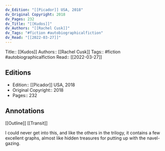 ```yaml
---
dv_Edition: "[[Picador]] USA, 2018"
dv_Original Copyright: 2018
dv_Pages: 232
dv_Title: "[[Kudos]]"
dv_Authors: "[[Rachel Cusk]]"
dv_Tags: "#fiction #autobiographicalfiction"
dv_Read: "[[2022-03-27]]"
---
```

Title:: [[Kudos]]
Authors:: [[Rachel Cusk]]
Tags:: #fiction #autobiographicalfiction 
Read:: [[2022-03-27]]

## Editions
- Edition:: [[Picador]] USA, 2018
- Original Copyright:: 2018
- Pages:: 232

## Annotations

[[Outline]]
[[Transit]]

I could never get into this, and like the others in the trilogy, it contains a few excellent graphs, almost like hidden treasures for putting up with the navel-gazing.